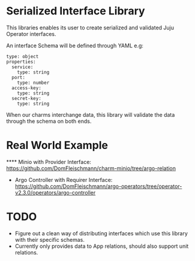 # Serialized Interface Library

This libraries enables its user to create serialized and validated Juju Operator interfaces.

An interface Schema will be defined through YAML e.g:

```
type: object
properties:
  service:
    type: string
  port:
    type: number
  access-key:
    type: string
  secret-key:
    type: string
```

When our charms interchange data, this library will validate the data through the schema on both ends.

# Real World Example

**** Minio with Provider Interface: https://github.com/DomFleischmann/charm-minio/tree/argo-relation
* Argo Controller with Requirer Interface: https://github.com/DomFleischmann/argo-operators/tree/operator-v2.3.0/operators/argo-controller

# TODO

* Figure out a clean way of distributing interfaces which use this library with their specific schemas.
* Currently only provides data to App relations, should also support unit relations.
